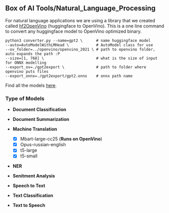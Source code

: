 ## Box of AI Tools/Natural_Language_Processing

For natural language applications we are using a library that we created called [hf2OpenVino](https://github.com/NimbleBoxAI/hf2OpenVino) (huggingface to OpenVino). This is a one line command to convert any huggingface model to OpenVino optimized binary.

```
python3 converter.py --name=gpt2 \      # name huggingface model
--auto=AutoModelWithLMHead \            # AutoModel class for use
--ov_folder=../openvino/openvino_2021 \ # path to openvino folder, auto expands the path :P
--size=[1, 768] \                       # what is the size of input for ONNX modelling
--export_ov=./gpt2export \              # path to folder where openvino puts files
--export_onnx=./gpt2export/gpt2.onnx    # onnx path name
```

Find all the models [here](https://huggingface.co/models).

### Type of Models
- **Document Classification**
  
- **Document Summarization**
 
- **Machine Translation**
  - [x] Mbart-large-cc25 (**Runs on OpenVino**)
  - [x] Opus-russian-english
  - [x] t5-large
  - [x] t5-small
  
- **NER**

- **Senitment Analysis**

- **Speech to Text**

- **Text Classification**

- **Text to Speech**
